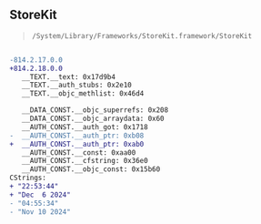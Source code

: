 ## StoreKit

> `/System/Library/Frameworks/StoreKit.framework/StoreKit`

```diff

-814.2.17.0.0
+814.2.18.0.0
   __TEXT.__text: 0x17d9b4
   __TEXT.__auth_stubs: 0x2e10
   __TEXT.__objc_methlist: 0x46d4

   __DATA_CONST.__objc_superrefs: 0x208
   __DATA_CONST.__objc_arraydata: 0x60
   __AUTH_CONST.__auth_got: 0x1718
-  __AUTH_CONST.__auth_ptr: 0xb08
+  __AUTH_CONST.__auth_ptr: 0xab0
   __AUTH_CONST.__const: 0xaa00
   __AUTH_CONST.__cfstring: 0x36e0
   __AUTH_CONST.__objc_const: 0x15b60
CStrings:
+ "22:53:44"
+ "Dec  6 2024"
- "04:55:34"
- "Nov 10 2024"

```
